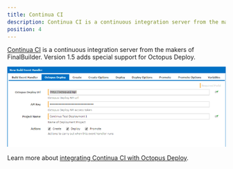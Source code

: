 ```yaml
---
title: Continua CI
description: Continua CI is a continuous integration server from the makers of FinalBuilder; version 1.5 adds special support for Octopus Deploy.
position: 4
---
```


[Continua CI](http://www.finalbuilder.com/continua-ci) is a continuous integration server from the makers of FinalBuilder. Version 1.5 adds special support for Octopus Deploy.

![](/docs/images/3048163/3278149.png "width=500")

Learn more about [integrating Continua CI with Octopus Deploy](http://www.finalbuilder.com/resources/blogs/postid/712/deployment-with-continua-ci-and-octopus-deploy).
